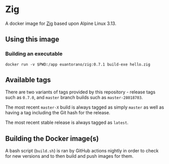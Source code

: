 # Zig

A docker image for [Zig](https://ziglang.org) based upon Alpine Linux 3.13.

## Using this image

### Building an executable

```
docker run -v $PWD:/app euantorano/zig:0.7.1 build-exe hello.zig
```

## Available tags

There are two variants of tags provided by this repository - release tags such as `0.7.0`, and `master` branch builds such as `master-28018703`.

The most recent `master-X` build is always tagged as simply `master` as well as having a tag including the Git hash for the release.

The most recent stable release is always tagged as `latest`.

## Building the Docker image(s)

A bash script (`build.sh`) is ran by GitHub actions nightly in order to check for new versions and to then build and push images for them.